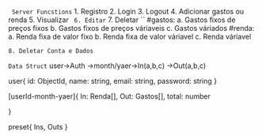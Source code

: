 
``` Server Funcstions```
    1. Registro 
    2. Login
    3. Logout
    4. Adicionar gastos ou renda
    5. Visualizar `` 
    6. Editar ``
    7. Deletar `` 
        #gastos:
            a. Gastos fixos de preços fixos
            b. Gastos fixos de preços váriaveis
            c. Gastos váriados
        #renda:
            a. Renda fixa de valor fixo
            b. Renda fixa de valor váriavel
            c. Renda váriavel

    8. Deletar Conta e Dados

``` Data Struct ```
user->Auth
    ->month/yaer->In(a,b,c)
                ->Out(a,b,c)

user{
    id: ObjectId,
    name: string,
    email: string,
    password: string
}

[userId-month-yaer]{
    In: Renda[],
    Out: Gastos[],
    total: number

}

preset{
    Ins,
    Outs
}